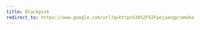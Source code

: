 ```yaml
---
title: Blackpink
redirect_to: https://www.google.com/url?q=https%3A%2F%2Fpejuangpramuka.blogspot.com%2Fp%2Fblackpink.html&sa=D&sntz=1&usg=AOvVaw2Dy5ISTaH36_ErEb6175cy
---
```

